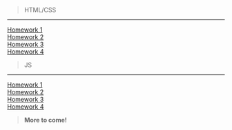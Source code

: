 > HTML/CSS

---

[Homework 1](https://kirossa.github.io/homeworks/htmlCss/homework-1/)<br/>
[Homework 2](https://kirossa.github.io/homeworks/htmlCss/homework-2/)<br/>
[Homework 3](https://kirossa.github.io/homeworks/htmlCss/homework-3/)<br/>
[Homework 4](https://kirossa.github.io/homeworks/htmlCss/homework-4/)<br/>

> JS

---

[Homework 1](https://kirossa.github.io/homeworks/jsModule/hw1/)<br/>
[Homework 2](https://kirossa.github.io/homeworks/jsModule/hw2/)<br/>
[Homework 3](https://kirossa.github.io/homeworks/jsModule/hw3/)<br/>
[Homework 4](https://kirossa.github.io/homeworks/jsModule/hw4/)<br/>

> **More to come!**
